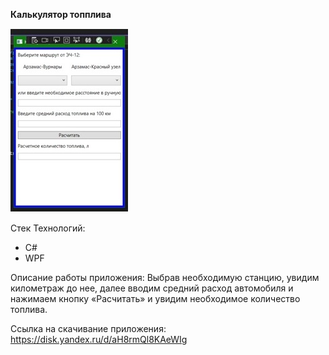 **Калькулятор топплива**  

  ![Image alt](https://github.com/ZhiyanovAndrey/FuelCalculator/blob/master/FuelCalculator.jpg)


Стек Технологий:
- C#
- WPF


Описание работы приложения:  Выбрав необходимую станцию, увидим километраж до нее, далее вводим средний расход автомобиля и нажимаем кнопку «Расчитать» и увидим необходимое количество топлива.

Ссылка на скачивание приложения: https://disk.yandex.ru/d/aH8rmQl8KAeWIg

<!--При нажатии на кнопку "новый сотрудник" откроется дополнительное окно для ввода данных. После нажатия "сохранить" в доп. окне данные сохраняются в базу данных, тоже происходит при нажатии остальных кнопок. 
Правка и удаление выбранных строк происходит вызовом правой кнопкой мыши контекстного меню. При правке также появляется дополнительное окно.-->












